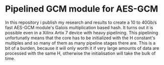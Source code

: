 # Pipelined GCM module for AES-GCM

In this repository i publish my research and results to create a 10 to 40Gb/s fast AES-GCM module's Galois multiplication based hash. It turns out it is possible even in a Xilinx Artix 7 device with heavy pipelining. This pipelining unfortunatly means that the core has to be initialized with the H constant's multiples and so many of them as many pipeline stages there are. This is a bit of a burden, because it will only worth it if very large amounts of data are processed with the same H, otherwise the initialisation will take the bulk of time.
